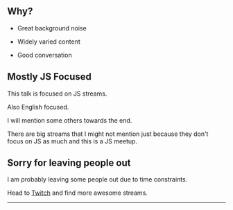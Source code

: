 ## Why?

- Great background noise

- Widely varied content

- Good conversation

## Mostly JS Focused

This talk is focused on JS streams.

Also English focused.

I will mention some others towards the end.

<div class="notes">
There are big streams that I might not mention just because they don't focus on JS as much and this is a JS meetup.
</div>

## Sorry for leaving people out

I am probably leaving some people out due to time constraints.

Head to [Twitch](https://www.twitch.tv/directory/game/Science%20%26%20Technology) and find more awesome streams.

---
